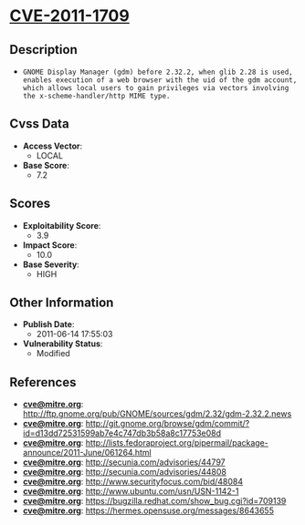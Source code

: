 
# [CVE-2011-1709](http://ftp.gnome.org/pub/GNOME/sources/gdm/2.32/gdm-2.32.2.news)

## Description

- `GNOME Display Manager (gdm) before 2.32.2, when glib 2.28 is used, enables execution of a web browser with the uid of the gdm account, which allows local users to gain privileges via vectors involving the x-scheme-handler/http MIME type.`

## Cvss Data

- **Access Vector**:
  - LOCAL
- **Base Score**:
  - 7.2

## Scores

- **Exploitability Score**:
  - 3.9
- **Impact Score**:
  - 10.0
- **Base Severity**:
  - HIGH

## Other Information

- **Publish Date**:
  - 2011-06-14 17:55:03
- **Vulnerability Status**:
  - Modified

## References

- **cve@mitre.org**: http://ftp.gnome.org/pub/GNOME/sources/gdm/2.32/gdm-2.32.2.news
- **cve@mitre.org**: http://git.gnome.org/browse/gdm/commit/?id=d13dd72531599ab7e4c747db3b58a8c17753e08d
- **cve@mitre.org**: http://lists.fedoraproject.org/pipermail/package-announce/2011-June/061264.html
- **cve@mitre.org**: http://secunia.com/advisories/44797
- **cve@mitre.org**: http://secunia.com/advisories/44808
- **cve@mitre.org**: http://www.securityfocus.com/bid/48084
- **cve@mitre.org**: http://www.ubuntu.com/usn/USN-1142-1
- **cve@mitre.org**: https://bugzilla.redhat.com/show_bug.cgi?id=709139
- **cve@mitre.org**: https://hermes.opensuse.org/messages/8643655
